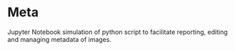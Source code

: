 # Meta
Jupyter Notebook simulation of python script to facilitate reporting, editing and managing metadata of images.
